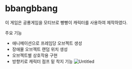 ﻿# bbangbbang

이 게임은 공룡게임을 모티브로 빵빵이 캐릭터를 사용하여 제작하였다.

주요 기능
 - 애니메이션으로 프레임당 오브젝트 생성
 - 장애물 오브젝트 랜덤 위치 생성
 - 오브젝트별 상호작용 구현
 - 방향키로 캐릭터 점프 밑 착지 기능
![Untitled](https://github.com/Ryugi62/bbangbbang/assets/66805752/c7d3747f-95d4-416c-8b1f-ac9eb40924aa)
